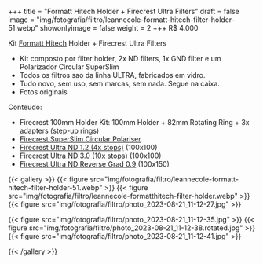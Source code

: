 +++
title = "Formatt Hitech Holder + Firecrest Ultra Filters"
draft = false
image = "img/fotografia/filtro/leannecole-formatt-hitech-filter-holder-51.webp"
showonlyimage = false
weight = 2
+++
<span class="price">R$ 4.000</span>

Kit [Formatt Hitech](https://formatt-hitechusa.com) Holder + Firecrest Ultra Filters
<!--more-->

- Kit composto por filter holder, 2x ND filters, 1x GND filter e um Polarizador Circular SuperSlim
- Todos os filtros sao da linha ULTRA, fabricados em vidro.
- Tudo novo, sem uso, sem marcas, sem nada. Segue na caixa.
- Fotos originais

Conteudo:

- Firecrest 100mm Holder Kit: 100mm Holder + 82mm Rotating Ring + 3x adapters (step-up rings)
- [Firecrest SuperSlim Circular Polariser](https://formatt-hitechusa.com/collections/polarizer/products/firecrest-superslim-circular-polarizer?variant=31876990500973)
- [Firecrest Ultra ND 1.2 (4x stops)](https://formatt-hitechusa.com/collections/firecrest-ultra/products/firecrest-ultra-neutral-density-filter-irnd) (100x100)
- [Firecrest Ultra ND 3.0 (10x stops)](https://formatt-hitechusa.com/collections/firecrest-ultra/products/firecrest-ultra-neutral-density-filter-irnd) (100x100)
- [Firecrest Ultra ND Reverse Grad 0.9](https://formatt-hitechusa.com/collections/firecrest-ultra/products/firecrest-ultra-100x150mm-neutral-density-soft-edge-reverse-grad-filter) (100x150)


{{< gallery >}}
{{< figure src="img/fotografia/filtro/leannecole-formatt-hitech-filter-holder-51.webp" >}}
{{< figure src="img/fotografia/filtro/leannecole-formatthitech-filter-holder.webp"  >}}
{{< figure src="img/fotografia/filtro/photo_2023-08-21_11-12-27.jpg" >}}

{{< figure src="img/fotografia/filtro/photo_2023-08-21_11-12-35.jpg"  >}}
{{< figure src="img/fotografia/filtro/photo_2023-08-21_11-12-38.rotated.jpg" >}}
{{< figure src="img/fotografia/filtro/photo_2023-08-21_11-12-41.jpg" >}}

{{< /gallery >}}